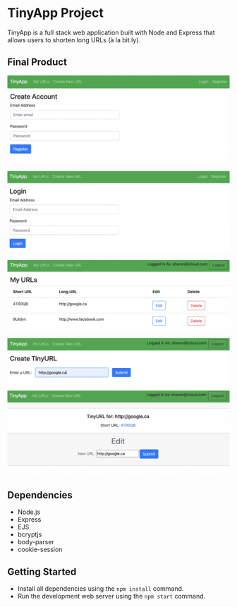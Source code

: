 # TinyApp Project

TinyApp is a full stack web application built with Node and Express that allows users to shorten long URLs (à la bit.ly).

## Final Product

!["Screenshot of Register page"](https://github.com/sharonshlee/tinyapp/blob/master/docs/user_register.png)

!["Screenshot of Login page"](https://github.com/sharonshlee/tinyapp/blob/master/docs/user_login.png)

!["Screenshot of URLs page"](https://github.com/sharonshlee/tinyapp/blob/master/docs/urls_list.png)

!["Screenshot of Add URL page"](https://github.com/sharonshlee/tinyapp/blob/master/docs/urls_new.png)

!["Screenshot of Edit URL page"](https://github.com/sharonshlee/tinyapp/blob/master/docs/urls_edit.png)

## Dependencies

- Node.js
- Express
- EJS
- bcryptjs
- body-parser
- cookie-session

## Getting Started

- Install all dependencies using the `npm install` command.
- Run the development web server using the `npm start` command.
